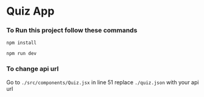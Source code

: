 # Quiz App

### To Run this project follow these commands

```
npm install
```
```
npm run dev
```
### To change api url

Go to `./src/components/Quiz.jsx`
in line 51 replace `./quiz.json` with your api url

